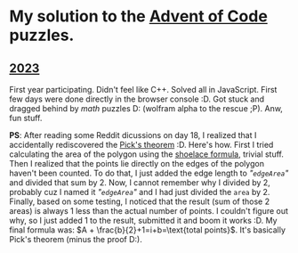 # My solution to the [Advent of Code](https://adventofcode.com/) puzzles.

## [2023](https://adventofcode.com/2023)
First year participating. Didn't feel like C++. Solved all in JavaScript. First few days were done directly in the browser console :D. Got stuck and dragged behind by *math* puzzles D: (wolfram alpha to the rescue ;P). Anw, fun stuff.

**PS**: After reading some Reddit dicussions on day 18, I realized that I accidentally rediscovered the [Pick's theorem](https://en.wikipedia.org/wiki/Pick%27s_theorem) :D. Here's how. First I tried calculating the area of the polygon using the [shoelace formula](https://en.wikipedia.org/wiki/Shoelace_formula), trivial stuff. Then I realized that the points lie directly on the edges of the polygon haven't been counted. To do that, I just added the edge length to *"`edgeArea`"* and divided that sum by 2. Now, I cannot remember why I divided by 2, probably cuz I named it *"`edgeArea`"* and I had just divided the `area` by 2. Finally, based on some testing, I noticed that the result (sum of those 2 areas) is always 1 less than the actual number of points. I couldn't figure out why, so I just added 1 to the result, submitted it and boom it works :D. My final formula was: $A + \frac{b}{2}+1=i+b=\text{total points}$. It's basically Pick's theorem (minus the proof D:).
